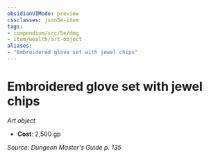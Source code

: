 ```yaml
---
obsidianUIMode: preview
cssclasses: json5e-item
tags:
- compendium/src/5e/dmg
- item/wealth/art-object
aliases: 
- "Embroidered glove set with jewel chips"
---
```

# Embroidered glove set with jewel chips
*Art object*  

- **Cost**: 2,500 gp

*Source: Dungeon Master's Guide p. 135*